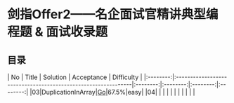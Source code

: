 # 剑指Offer2——名企面试官精讲典型编程题 & 面试收录题



## 目录

| No   | Title | Solution | Acceptance | Difficulty |
|:--------:|:--------------------------------------------------------------|:--------:|:--------:|:--------:|:--------:|
|03|DuplicationInArray|[Go](https://github.com/Kevin-free/CodingInterviewChinese2/tree/master/03_DuplicationInArray)|67.5%|easy|
|04|       |          |            |            |
|      |       |          |            |            |

